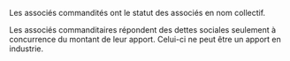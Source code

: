 Les associés commandités ont le statut des associés en nom collectif.

Les associés commanditaires répondent des dettes sociales seulement à concurrence du montant de leur apport. Celui-ci ne peut être un apport en industrie.
